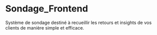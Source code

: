# Sondage_Frontend
Système de sondage destiné à recueillir les retours et insights de vos clients de manière simple et efficace.
